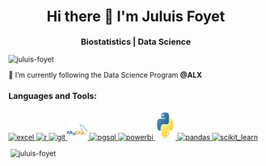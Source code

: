 <h1 align="center">Hi there 👋 I'm Juluis Foyet</h1>
<h3 align="center">Biostatistics | Data Science</h3>

<p align="left"> <img src="https://komarev.com/ghpvc/?username=juluis-foyet&label=Profile%20views&color=0e75b6&style=flat" alt="juluis-foyet" /> </p>

🌱 I’m currently following the Data Science Program **@ALX**


<h3 align="left">Languages and Tools:</h3>
<p align="left"> 
  <a href="https://excel.cloud.microsoft/" target="_blank"> <img src="https://res.cdn.office.net/files/fabric-cdn-prod_20230815.002/assets/brand-icons/product/svg/excel_32x1.svg" alt="excel" width="40" height="40"/> </a>
  <a href="https://cran.r-project.org/" target="_blank"> <img src="https://cran.r-project.org/Rlogo.svg" alt="r" width="40" height="40"/> </a>
  <a href="https://git-scm.com/" target="_blank"> <img src="https://www.vectorlogo.zone/logos/git-scm/git-scm-icon.svg" alt="git" width="40" height="40"/> </a>
  <a href="https://www.mysql.com/" target="_blank"> <img src="https://raw.githubusercontent.com/devicons/devicon/master/icons/mysql/mysql-original-wordmark.svg" alt="mysql" width="40" height="40"/> </a>
  <a href="https://www.postgresql.org/" target="_blank"> <img src="https://www.postgresql.org/media/img/about/press/elephant.png" alt="pgsql" width="40" height="40"/> </a>
  <a href="https://app.powerbi.com/" target="_blank"> <img src="https://app.powerbi.com/13.0.25635.41/images/PowerBI_MasterLogo.svg" alt="powerbi" width="40" height="40"/> </a>
  <a href="https://www.python.org" target="_blank"> <img src="https://raw.githubusercontent.com/devicons/devicon/master/icons/python/python-original.svg" alt="python" width="40" height="60"/> <a/>
  <a href="https://pandas.pydata.org/" target="_blank"> <img src="https://pandas.pydata.org/static/img/pandas_white.svg" alt="pandas" width="40" height="40"/> </a>
  <a href="https://scikit-learn.org/" target="_blank"> <img src="https://upload.wikimedia.org/wikipedia/commons/0/05/Scikit_learn_logo_small.svg" alt="scikit_learn" width="40" height="40"/> </a>
</p>

<p>&nbsp;<img align="center" src="https://github-readme-stats.vercel.app/api?username=juluis-foyet&show_icons=true&locale=en" alt="juluis-foyet" /></p>
